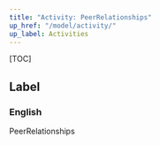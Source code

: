 ```yaml
---
title: "Activity: PeerRelationships"
up_href: "/model/activity/"
up_label: Activities
---
```


[TOC]

## Label

### English
PeerRelationships


